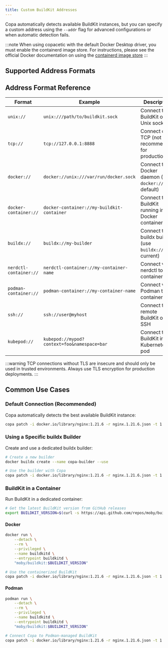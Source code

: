 ```yaml
---
title: Custom BuildKit Addresses
---
```


Copa automatically detects available BuildKit instances, but you can specify a custom address using the `--addr` flag for advanced configurations or when automatic detection fails.

:::note
When using copacetic with the default Docker Desktop driver, you must enable the containerd image store. 
For instructions, please see the official Docker documentation on using the [containerd image store](https://docs.docker.com/engine/storage/containerd/)
:::

## Supported Address Formats

## Address Format Reference

| Format                 | Example                                     | Description                                             |
| ---------------------- | ------------------------------------------- | ------------------------------------------------------- |
| `unix://`              | `unix:///path/to/buildkit.sock`             | Connect to BuildKit over Unix socket                    |
| `tcp://`               | `tcp://127.0.0.1:8888`                      | Connect over TCP (not recommended for production)       |
| `docker://`            | `docker://unix:///var/run/docker.sock`      | Connect to Docker daemon (use `docker://` for default)  |
| `docker-container://`  | `docker-container://my-buildkit-container`  | Connect to BuildKit running in Docker container         |
| `buildx://`            | `buildx://my-builder`                       | Connect to buildx builder (use `buildx://` for current) |
| `nerdctl-container://` | `nerdctl-container://my-container-name`     | Connect via nerdctl to container                        |
| `podman-container://`  | `podman-container://my-container-name`      | Connect via Podman to container                         |
| `ssh://`               | `ssh://user@myhost`                         | Connect to remote BuildKit over SSH                     |
| `kubepod://`           | `kubepod://mypod?context=foo&namespace=bar` | Connect to BuildKit in Kubernetes pod                   |

:::warning
TCP connections without TLS are insecure and should only be used in trusted environments. Always use TLS encryption for production deployments.
:::

## Common Use Cases

### Default Connection (Recommended)

Copa automatically detects the best available BuildKit instance:

```bash
copa patch -i docker.io/library/nginx:1.21.6 -r nginx.1.21.6.json -t 1.21.6-patched
```

### Using a Specific buildx Builder

Create and use a dedicated buildx builder:

```bash
# Create a new builder
docker buildx create --name copa-builder --use

# Use the builder with Copa
copa patch -i docker.io/library/nginx:1.21.6 -r nginx.1.21.6.json -t 1.21.6-patched --addr buildx://copa-builder
```

### BuildKit in a Container

Run BuildKit in a dedicated container:

```bash
# Get the latest BuildKit version from GitHub releases
export BUILDKIT_VERSION=$(curl -s https://api.github.com/repos/moby/buildkit/releases/latest | grep '"tag_name":' | sed -E 's/.*"([^"]+)".*/\1/')
```

#### Docker

```bash
docker run \
    --detach \
    --rm \
    --privileged \
    --name buildkitd \
    --entrypoint buildkitd \
    "moby/buildkit:$BUILDKIT_VERSION"

# Use the containerized BuildKit
copa patch -i docker.io/library/nginx:1.21.6 -r nginx.1.21.6.json -t 1.21.6-patched --addr docker-container://buildkitd
```

#### Podman

```bash
podman run \
    --detach \
    --rm \
    --privileged \
    --name buildkitd \
    --entrypoint buildkitd \
    "moby/buildkit:$BUILDKIT_VERSION"

# Connect Copa to Podman-managed BuildKit
copa patch -i docker.io/library/nginx:1.21.6 -r nginx.1.21.6.json -t 1.21.6-patched --addr podman-container://buildkitd
```

